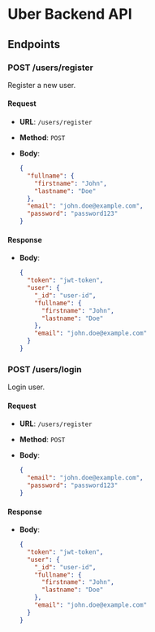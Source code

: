 # Uber Backend API

## Endpoints

### POST /users/register

Register a new user.

#### Request

- **URL**: `/users/register`
- **Method**: `POST`

- **Body**:
  ```json
  {
    "fullname": {
      "firstname": "John",
      "lastname": "Doe"
    },
    "email": "john.doe@example.com",
    "password": "password123"
  }
  ```

#### Response

- **Body**:

  ```json
  {
    "token": "jwt-token",
    "user": {
      "_id": "user-id",
      "fullname": {
        "firstname": "John",
        "lastname": "Doe"
      },
      "email": "john.doe@example.com"
    }
  }
  ```

### POST /users/login

Login user.

#### Request

- **URL**: `/users/register`
- **Method**: `POST`

- **Body**:
  ```json
  {
    "email": "john.doe@example.com",
    "password": "password123"
  }
  ```

#### Response

- **Body**:
  ```json
  {
    "token": "jwt-token",
    "user": {
      "_id": "user-id",
      "fullname": {
        "firstname": "John",
        "lastname": "Doe"
      },
      "email": "john.doe@example.com"
    }
  }
  ```
